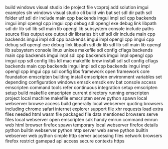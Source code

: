 build windows visual studio ide project file vcxproj add solution imgui examples sln windows visual studio cli build win bat set sdl dir path sdl folder utf sdl dir include main cpp backends imgui impl sdl cpp backends imgui impl opengl cpp imgui cpp debug sdl opengl exe debug link libpath sdl dir lib sdl lib sdl main lib opengl lib subsystem console include paths source files output exe output dir libraries bit utf sdl dir include main cpp backends imgui impl sdl cpp backends imgui impl opengl cpp imgui cpp debug sdl opengl exe debug link libpath sdl dir lib sdl lib sdl main lib opengl lib subsystem console linux unixes makefile sdl config cflags backends main cpp backends imgui impl sdl cpp backends imgui impl opengl cpp imgui cpp sdl config libs ldl mac makefile brew install sdl sdl config cflags backends main cpp backends imgui impl sdl cpp backends imgui impl opengl cpp imgui cpp sdl config libs framework open framework core foundation emscripten building install emscripten environment variables set depending configuration windows emsdk emsdk env bat console access emscripten command tools refer continuous integration setup emscripten setup build makefile emscripten current directory running emscripten project local machine makefile emscripten serve python spawn local webserver browse access build generally local webserver quoting browsers including chrome safari internet explorer support file xhr requests load extra files needed html wasm file packaged file data mentioned browsers serve files local webserver open emscripten sdk handy emrun command emrun web html browser firefox spawn temporary local webserver firefox details python builtin webserver python http server web serve python builtin webserver web python simple http server accessing files network browsers firefox restrict gamepad api access secure contexts https